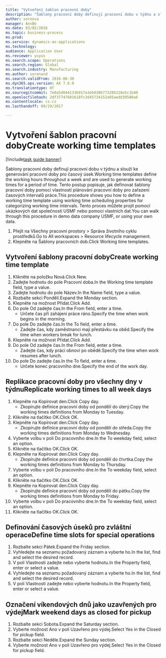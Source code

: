 ```yaml
--- 
title: "Vytvoření šablon pracovní doby"
description: "Šablony pracovní doby definují pracovní dobu v týdnu a slouží ke generování pracovní doby pro časový úsek."
author: sorenva
manager: AnnBe
ms.date: 03/02/2016
ms.topic: business-process
ms.prod: 
ms.service: dynamics-ax-applications
ms.technology: 
audience: Application User
ms.reviewer: yuyus
ms.search.scope: Operations
ms.search.region: Global
ms.search.industry: Manufacturing
ms.author: sorenand
ms.search.validFrom: 2016-06-30
ms.dyn365.ops.version: AX 7.0.0
ms.translationtype: HT
ms.sourcegitcommit: 7e0a5d044133b917a3eb9386773205218e5c1b40
ms.openlocfilehash: 2df37747601618fc3d45734152a05aedd39500a6
ms.contentlocale: cs-cz
ms.lasthandoff: 09/29/2017

---
```

# <a name="create-working-time-templates"></a><span data-ttu-id="45887-103">Vytvoření šablon pracovní doby</span><span class="sxs-lookup"><span data-stu-id="45887-103">Create working time templates</span></span>

[!include[task guide banner](../../includes/task-guide-banner.md)]

<span data-ttu-id="45887-104">Šablony pracovní doby definují pracovní dobu v týdnu a slouží ke generování pracovní doby pro časový úsek.</span><span class="sxs-lookup"><span data-stu-id="45887-104">Working time templates define the working hours throughout a week and are used to generate working times for a period of time.</span></span> <span data-ttu-id="45887-105">Tento postup popisuje, jak definovat šablony pracovní doby pomocí vlastností plánování pracovní doby pro zařazení časových intervalů práce.</span><span class="sxs-lookup"><span data-stu-id="45887-105">This procedure shows you how to define a working time template using working time scheduling properties for categorizing working time intervals.</span></span> <span data-ttu-id="45887-106">Tento proces můžete projít pomocí ukázkových dat společnosti USMF nebo pomocí vlastních dat.</span><span class="sxs-lookup"><span data-stu-id="45887-106">You can walk through this procedure in demo data company USMF, or using your own data.</span></span>

1. <span data-ttu-id="45887-107">Přejít na Všechny pracovní prostory > Správa životního cyklu prostředků.</span><span class="sxs-lookup"><span data-stu-id="45887-107">Go to All workspaces > Resource lifecycle management.</span></span>
2. <span data-ttu-id="45887-108">Klepněte na Šablony pracovních dob.</span><span class="sxs-lookup"><span data-stu-id="45887-108">Click Working time templates.</span></span>

## <a name="create-working-time-template"></a><span data-ttu-id="45887-109">Vytvoření šablony pracovní doby</span><span class="sxs-lookup"><span data-stu-id="45887-109">Create working time template</span></span>
1. <span data-ttu-id="45887-110">Klikněte na položku Nová.</span><span class="sxs-lookup"><span data-stu-id="45887-110">Click New.</span></span>
2. <span data-ttu-id="45887-111">Zadejte hodnotu do pole Pracovní doba.</span><span class="sxs-lookup"><span data-stu-id="45887-111">In the Working time template field, type a value.</span></span>
3. <span data-ttu-id="45887-112">Zadejte hodnotu do pole Název.</span><span class="sxs-lookup"><span data-stu-id="45887-112">In the Name field, type a value.</span></span>
4. <span data-ttu-id="45887-113">Rozbalte sekci Pondělí.</span><span class="sxs-lookup"><span data-stu-id="45887-113">Expand the Monday section.</span></span>
5. <span data-ttu-id="45887-114">Klepněte na možnost Přidat.</span><span class="sxs-lookup"><span data-stu-id="45887-114">Click Add.</span></span>
6. <span data-ttu-id="45887-115">Do pole Od zadejte čas.</span><span class="sxs-lookup"><span data-stu-id="45887-115">In the From field, enter a time.</span></span>
    * <span data-ttu-id="45887-116">Určete čas při zahájení práce ráno.</span><span class="sxs-lookup"><span data-stu-id="45887-116">Specify the time when work begins in the morning.</span></span>  
7. <span data-ttu-id="45887-117">Do pole Do zadejte čas.</span><span class="sxs-lookup"><span data-stu-id="45887-117">In the To field, enter a time.</span></span>
    * <span data-ttu-id="45887-118">Zadejte čas, kdy zaměstnanci mají přestávku na oběd.</span><span class="sxs-lookup"><span data-stu-id="45887-118">Specify the time when workers break for lunch.</span></span>  
8. <span data-ttu-id="45887-119">Klepněte na možnost Přidat.</span><span class="sxs-lookup"><span data-stu-id="45887-119">Click Add.</span></span>
9. <span data-ttu-id="45887-120">Do pole Od zadejte čas.</span><span class="sxs-lookup"><span data-stu-id="45887-120">In the From field, enter a time.</span></span>
    * <span data-ttu-id="45887-121">Zadejte čas, kdy práci obnoví po obědě.</span><span class="sxs-lookup"><span data-stu-id="45887-121">Specify the time when work resumes after lunch.</span></span>  
10. <span data-ttu-id="45887-122">Do pole Do zadejte čas.</span><span class="sxs-lookup"><span data-stu-id="45887-122">In the To field, enter a time.</span></span>
    * <span data-ttu-id="45887-123">Určete konec pracovního dne.</span><span class="sxs-lookup"><span data-stu-id="45887-123">Specify the end of the work day.</span></span>  

## <a name="replicate-working-times-to-all-week-days"></a><span data-ttu-id="45887-124">Replikace pracovní doby pro všechny dny v týdnu</span><span class="sxs-lookup"><span data-stu-id="45887-124">Replicate working times to all week days</span></span>
1. <span data-ttu-id="45887-125">Klepněte na Kopírovat den.</span><span class="sxs-lookup"><span data-stu-id="45887-125">Click Copy day.</span></span>
    * <span data-ttu-id="45887-126">Zkopírujte definice pracovní doby od pondělí do úterý.</span><span class="sxs-lookup"><span data-stu-id="45887-126">Copy the working times definitions from Monday to Tuesday.</span></span>  
2. <span data-ttu-id="45887-127">Klikněte na tlačítko OK.</span><span class="sxs-lookup"><span data-stu-id="45887-127">Click OK.</span></span>
3. <span data-ttu-id="45887-128">Klepněte na Kopírovat den.</span><span class="sxs-lookup"><span data-stu-id="45887-128">Click Copy day.</span></span>
    * <span data-ttu-id="45887-129">Zkopírujte definice pracovní doby od pondělí do středa.</span><span class="sxs-lookup"><span data-stu-id="45887-129">Copy the working times definitions from Monday to Wednesday.</span></span>  
4. <span data-ttu-id="45887-130">Vyberte volbu v poli Do pracovního dne.</span><span class="sxs-lookup"><span data-stu-id="45887-130">In the To weekday field, select an option.</span></span>
5. <span data-ttu-id="45887-131">Klikněte na tlačítko OK.</span><span class="sxs-lookup"><span data-stu-id="45887-131">Click OK.</span></span>
6. <span data-ttu-id="45887-132">Klepněte na Kopírovat den.</span><span class="sxs-lookup"><span data-stu-id="45887-132">Click Copy day.</span></span>
    * <span data-ttu-id="45887-133">Zkopírujte definice pracovní doby od pondělí do čtvrtka.</span><span class="sxs-lookup"><span data-stu-id="45887-133">Copy the working times definitions from Monday to Thursday.</span></span>  
7. <span data-ttu-id="45887-134">Vyberte volbu v poli Do pracovního dne.</span><span class="sxs-lookup"><span data-stu-id="45887-134">In the To weekday field, select an option.</span></span>
8. <span data-ttu-id="45887-135">Klikněte na tlačítko OK.</span><span class="sxs-lookup"><span data-stu-id="45887-135">Click OK.</span></span>
9. <span data-ttu-id="45887-136">Klepněte na Kopírovat den.</span><span class="sxs-lookup"><span data-stu-id="45887-136">Click Copy day.</span></span>
    * <span data-ttu-id="45887-137">Zkopírujte definice pracovní doby od pondělí do pátku.</span><span class="sxs-lookup"><span data-stu-id="45887-137">Copy the working times definitions from Monday to Friday.</span></span>  
10. <span data-ttu-id="45887-138">Vyberte volbu v poli Do pracovního dne.</span><span class="sxs-lookup"><span data-stu-id="45887-138">In the To weekday field, select an option.</span></span>
11. <span data-ttu-id="45887-139">Klikněte na tlačítko OK.</span><span class="sxs-lookup"><span data-stu-id="45887-139">Click OK.</span></span>

## <a name="define-time-slots-for-special-operations"></a><span data-ttu-id="45887-140">Definování časových úseků pro zvláštní operace</span><span class="sxs-lookup"><span data-stu-id="45887-140">Define time slots for special operations</span></span>
1. <span data-ttu-id="45887-141">Rozbalte sekci Pátek.</span><span class="sxs-lookup"><span data-stu-id="45887-141">Expand the Friday section.</span></span>
2. <span data-ttu-id="45887-142">Vyhledejte na seznamu požadovaný záznam a vyberte ho.</span><span class="sxs-lookup"><span data-stu-id="45887-142">In the list, find and select the desired record.</span></span>
3. <span data-ttu-id="45887-143">V poli Vlastnosti zadejte nebo vyberte hodnotu.</span><span class="sxs-lookup"><span data-stu-id="45887-143">In the Property field, enter or select a value.</span></span>
4. <span data-ttu-id="45887-144">Vyhledejte na seznamu požadovaný záznam a vyberte ho.</span><span class="sxs-lookup"><span data-stu-id="45887-144">In the list, find and select the desired record.</span></span>
5. <span data-ttu-id="45887-145">V poli Vlastnosti zadejte nebo vyberte hodnotu.</span><span class="sxs-lookup"><span data-stu-id="45887-145">In the Property field, enter or select a value.</span></span>

## <a name="mark-weekend-days-as-closed-for-pickup"></a><span data-ttu-id="45887-146">Označení víkendových dnů jako uzavřených pro výdej</span><span class="sxs-lookup"><span data-stu-id="45887-146">Mark weekend days as closed for pickup</span></span>
1. <span data-ttu-id="45887-147">Rozbalte sekci Sobota.</span><span class="sxs-lookup"><span data-stu-id="45887-147">Expand the Saturday section.</span></span>
2. <span data-ttu-id="45887-148">Vyberte možnost Ano v poli Uzavřeno pro výdej.</span><span class="sxs-lookup"><span data-stu-id="45887-148">Select Yes in the Closed for pickup field.</span></span>
3. <span data-ttu-id="45887-149">Rozbalte sekci Neděle.</span><span class="sxs-lookup"><span data-stu-id="45887-149">Expand the Sunday section.</span></span>
4. <span data-ttu-id="45887-150">Vyberte možnost Ano v poli Uzavřeno pro výdej.</span><span class="sxs-lookup"><span data-stu-id="45887-150">Select Yes in the Closed for pickup field.</span></span>


